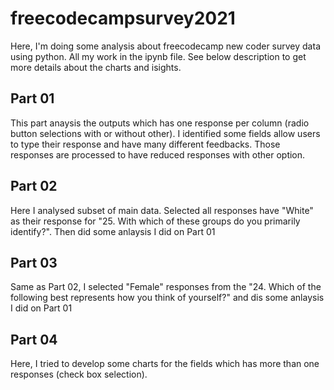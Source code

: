 # freecodecampsurvey2021
 
Here, I'm doing some analysis about freecodecamp new coder survey data using python. All my work in the ipynb file. See below description to get more details about the charts and isights.
## Part 01
This part anaysis the outputs which has one response per column (radio button selections with or without other). I identified some fields allow users to type their response and have many different feedbacks. Those responses are processed to have reduced responses with other option.
## Part 02
Here I analysed subset of main data. 
Selected all responses have "White" as their response for "25. With which of these groups do you primarily identify?". Then did some anlaysis I did on Part 01
## Part 03
Same as Part 02, I selected "Female" responses from the "24. Which of the following best represents how you think of yourself?" and dis some anlaysis I did on Part 01
## Part 04
Here, I tried to develop some charts for the fields which has more than one responses (check box selection). 
